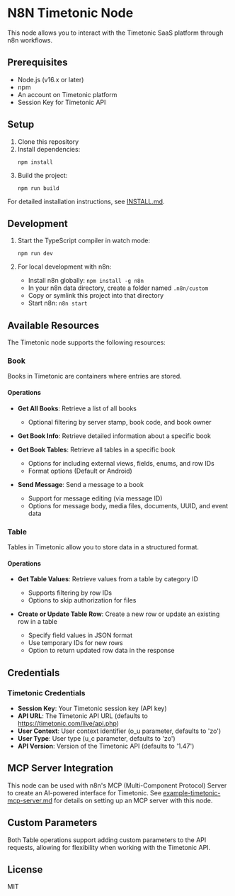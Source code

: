 # N8N Timetonic Node

This node allows you to interact with the Timetonic SaaS platform through n8n workflows.

## Prerequisites

- Node.js (v16.x or later)
- npm
- An account on Timetonic platform
- Session Key for Timetonic API

## Setup

1. Clone this repository
2. Install dependencies:
   ```
   npm install
   ```
3. Build the project:
   ```
   npm run build
   ```

For detailed installation instructions, see [INSTALL.md](INSTALL.md).

## Development

1. Start the TypeScript compiler in watch mode:
   ```
   npm run dev
   ```

2. For local development with n8n:
   - Install n8n globally: `npm install -g n8n`
   - In your n8n data directory, create a folder named `.n8n/custom`
   - Copy or symlink this project into that directory
   - Start n8n: `n8n start`

## Available Resources

The Timetonic node supports the following resources:

### Book

Books in Timetonic are containers where entries are stored.

#### Operations

- **Get All Books**: Retrieve a list of all books
  - Optional filtering by server stamp, book code, and book owner
  
- **Get Book Info**: Retrieve detailed information about a specific book

- **Get Book Tables**: Retrieve all tables in a specific book
  - Options for including external views, fields, enums, and row IDs
  - Format options (Default or Android)

- **Send Message**: Send a message to a book
  - Support for message editing (via message ID)
  - Options for message body, media files, documents, UUID, and event data

### Table

Tables in Timetonic allow you to store data in a structured format.

#### Operations

- **Get Table Values**: Retrieve values from a table by category ID
  - Supports filtering by row IDs
  - Options to skip authorization for files

- **Create or Update Table Row**: Create a new row or update an existing row in a table
  - Specify field values in JSON format
  - Use temporary IDs for new rows
  - Option to return updated row data in the response

## Credentials

### Timetonic Credentials

- **Session Key**: Your Timetonic session key (API key)
- **API URL**: The Timetonic API URL (defaults to https://timetonic.com/live/api.php)
- **User Context**: User context identifier (o_u parameter, defaults to 'zo')
- **User Type**: User type (u_c parameter, defaults to 'zo')
- **API Version**: Version of the Timetonic API (defaults to '1.47')

## MCP Server Integration

This node can be used with n8n's MCP (Multi-Component Protocol) Server to create an AI-powered interface for Timetonic. See [example-timetonic-mcp-server.md](example-timetonic-mcp-server.md) for details on setting up an MCP server with this node.

## Custom Parameters

Both Table operations support adding custom parameters to the API requests, allowing for flexibility when working with the Timetonic API.

## License

MIT 
